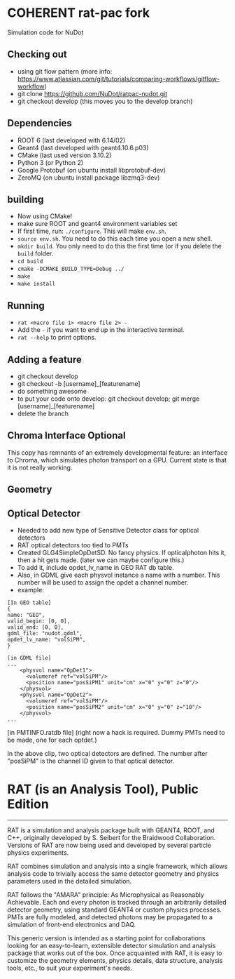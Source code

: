 
# COHERENT rat-pac fork

Simulation code for NuDot

## Checking out

* using git flow pattern (more info: https://www.atlassian.com/git/tutorials/comparing-workflows/gitflow-workflow)
* git clone https://github.com/NuDot/ratpac-nudot.git
* git checkout develop (this moves you to the develop branch)

## Dependencies
* ROOT 6 (last developed with 6.14/02)
* Geant4 (last developed with geant4.10.6.p03)
* CMake (last used version 3.10.2)
* Python 3 (or Python 2)
* Google Protobuf (on ubuntu install libprotobuf-dev)
* ZeroMQ (on ubuntu install package libzmq3-dev)


## building
* Now using CMake!
* make sure ROOT and geant4 environment variables set
* If first time, run: `./configure`. This will make `env.sh`.
* `source env.sh`. You need to do this each time you open a new shell.
* `mkdir build`. You only need to do this the first time (or if you delete the `build` folder.
* `cd build`
* `cmake -DCMAKE_BUILD_TYPE=Debug ../`
* `make`
* `make install`

## Running
* `rat <macro file 1> <macro file 2> -`
* Add the `-` if you want to end up in the interactive terminal.
* `rat --help` to print options.

## Adding a feature
* git checkout develop
* git checkout -b [username]_[featurename]
* do something awesome
* to put your code onto develop: git checkout develop; git merge [username]_[featurename]
* delete the branch

## Chroma Interface Optional

This copy has remnants of an extremely developmental feature: an interface to Chroma, which simulates photon transport on a GPU.
Current state is that it is not really working.

## Geometry

## Optical Detector

* Needed to add new type of Sensitive Detector class for optical detectors
* RAT optical detectors too tied to PMTs
* Created GLG4SimpleOpDetSD.  No fancy physics. If opticalphoton hits it, then a hit gets made. (later we can maybe configure this.)
* To add it, include opdet_lv_name in GEO RAT db table.
* Also, in GDML give each physvol instance a name with a number. This number will be used to assign the opdet a channel number.
* example:
```
[In GEO table]
{
name: "GEO",
valid_begin: [0, 0],
valid_end: [0, 0],
gdml_file: "nudot.gdml",
opdet_lv_name: "volSiPM",
}

[in GDML file]
...
    <physvol name="OpDet1">
      <volumeref ref="volSiPM"/>
      <position name="posSiPM1" unit="cm" x="0" y="0" z="0"/>
    </physvol>
    <physvol name="OpDet2">
      <volumeref ref="volSiPM"/>
      <position name="posSiPM2" unit="cm" x="0" y="0" z="10"/>
    </physvol>
...
```

[in PMTINFO.ratdb file]
(right now a hack is required. Dummy PMTs need to be made, one for each optdet.)

In the above clip, two optical detectors are defined.
The number after "posSiPM" is the channel ID given to that optical detector.


# RAT (is an Analysis Tool), Public Edition
-----------------------------------------
RAT is a simulation and analysis package built with GEANT4, ROOT, and C++,
originally developed by S. Seibert for the Braidwood Collaboration. Versions
of RAT are now being used and developed by several particle physics
experiments.

RAT combines simulation and analysis into a single framework, which allows
analysis code to trivially access the same detector geometry and physics
parameters used in the detailed simulation.

RAT follows the "AMARA" principle: As Microphysical as Reasonably Achievable.
Each and every photon is tracked through an arbitrarily detailed detector
geometry, using standard GEANT4 or custom physics processes. PMTs are fully
modeled, and detected photons may be propagated to a simulation of front-end
electronics and DAQ.

This generic version is intended as a starting point for collaborations
looking for an easy-to-learn, extensible detector simulation and analysis
package that works out of the box. Once acquainted with RAT, it is easy to
customize the geometry elements, physics details, data structure, analysis
tools, etc., to suit your experiment's needs.

